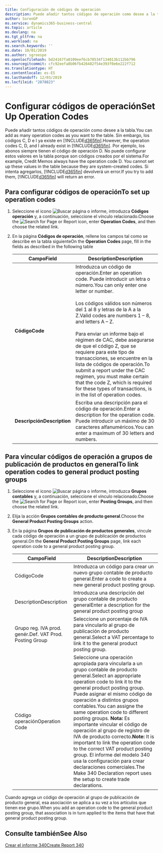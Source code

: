 ```yaml
---
title: Configuración de códigos de operación
description: Puede añadir tantos códigos de operación como desee a la tabla. Sin embargo, los códigos C, D e I ya existe en Business Central.
author: SorenGP
ms.service: dynamics365-business-central
ms.topic: article
ms.devlang: na
ms.tgt_pltfrm: na
ms.workload: na
ms.search.keywords: ''
ms.date: 10/01/2019
ms.author: sgroespe
ms.openlocfilehash: bd24167fa0109eef6cb70534f134013b112bb796
ms.sourcegitcommit: cfc92eefa8b06fb426482f54e393f0e6e222f712
ms.translationtype: HT
ms.contentlocale: es-ES
ms.lasthandoff: 12/03/2019
ms.locfileid: "2878823"
---
```

# <a name="set-up-operation-codes"></a><span data-ttu-id="55464-104">Configurar códigos de operación</span><span class="sxs-lookup"><span data-stu-id="55464-104">Set Up Operation Codes</span></span>
<span data-ttu-id="55464-105">Puede añadir tantos códigos de operación como desee a la tabla.</span><span class="sxs-lookup"><span data-stu-id="55464-105">You can add as many operation codes as you want to the table.</span></span> <span data-ttu-id="55464-106">Sin embargo, los códigos C, D e I ya existe en [!INCLUDE[d365fin](../../includes/d365fin_md.md)].</span><span class="sxs-lookup"><span data-stu-id="55464-106">However, the operation codes C, D, and I already exist in [!INCLUDE[d365fin](../../includes/d365fin_md.md)].</span></span> <span data-ttu-id="55464-107">Por ejemplo, los abonos siempre tienen el código de operación D. No puede configurar estos valores en la tabla porque son códigos creados por el sistema.</span><span class="sxs-lookup"><span data-stu-id="55464-107">For example, Credit Memos always have the operation code D. You cannot set up these values in the table because they are system-created codes.</span></span> <span data-ttu-id="55464-108">Si intenta agregarlos, [!INCLUDE[d365fin](../../includes/d365fin_md.md)] devolverá un error.</span><span class="sxs-lookup"><span data-stu-id="55464-108">If you try to add them, [!INCLUDE[d365fin](../../includes/d365fin_md.md)] will return an error.</span></span>  

## <a name="to-set-up-operation-codes"></a><span data-ttu-id="55464-109">Para configurar códigos de operación</span><span class="sxs-lookup"><span data-stu-id="55464-109">To set up operation codes</span></span>  

1.  <span data-ttu-id="55464-110">Seleccione el icono ![Buscar página o informe](../../media/ui-search/search_small.png "Icono Buscar página o informe"), introduzca **Códigos operación** y, a continuación, seleccione el vínculo relacionado.</span><span class="sxs-lookup"><span data-stu-id="55464-110">Choose the ![Search for Page or Report](../../media/ui-search/search_small.png "Search for Page or Report icon") icon, enter **Operation Codes**, and then choose the related link.</span></span>  
2.  <span data-ttu-id="55464-111">En la página **Códigos de operación**, rellene los campos tal como se describe en la tabla siguiente</span><span class="sxs-lookup"><span data-stu-id="55464-111">On the **Operation Codes** page, fill in the fields as described in the following table</span></span>  

    |<span data-ttu-id="55464-112">Campo</span><span class="sxs-lookup"><span data-stu-id="55464-112">Field</span></span>|<span data-ttu-id="55464-113">Description</span><span class="sxs-lookup"><span data-stu-id="55464-113">Description</span></span>|  
    |---------------------------------|---------------------------------------|  
    |<span data-ttu-id="55464-114">**Código**</span><span class="sxs-lookup"><span data-stu-id="55464-114">**Code**</span></span>|<span data-ttu-id="55464-115">Introduzca un código de operación.</span><span class="sxs-lookup"><span data-stu-id="55464-115">Enter an operation code.</span></span> <span data-ttu-id="55464-116">Puede introducir un letra o número.</span><span class="sxs-lookup"><span data-stu-id="55464-116">You can only enter one letter or number.</span></span><br /><br /> <span data-ttu-id="55464-117">Los códigos válidos son números del 1 al 8 y letras de la A a la Z.</span><span class="sxs-lookup"><span data-stu-id="55464-117">Valid codes are numbers 1 – 8, and letters A – Z.</span></span><br /><br /> <span data-ttu-id="55464-118">Para enviar un informe bajo el régimen de CAC, debe asegurarse de que el código Z, que se requiere para este tipo de transacciones, se encuentre en la lista de códigos de operación.</span><span class="sxs-lookup"><span data-stu-id="55464-118">To submit a report under the CAC regimen, you must make certain that the code Z, which is required for these types of transactions, is in the list of operation codes.</span></span>|  
    |<span data-ttu-id="55464-119">**Descripción**</span><span class="sxs-lookup"><span data-stu-id="55464-119">**Description**</span></span>|<span data-ttu-id="55464-120">Escriba una descripción para el código de operación.</span><span class="sxs-lookup"><span data-stu-id="55464-120">Enter a description for the operation code.</span></span> <span data-ttu-id="55464-121">Puede introducir un máximo de 30 caracteres alfanuméricos.</span><span class="sxs-lookup"><span data-stu-id="55464-121">You can enter a maximum of 30 letters and numbers.</span></span>|  

## <a name="to-link-operation-codes-to-general-product-posting-groups"></a><span data-ttu-id="55464-122">Para vincular códigos de operación a grupos de publicación de productos en general</span><span class="sxs-lookup"><span data-stu-id="55464-122">To link operation codes to general product posting groups</span></span>  

1.  <span data-ttu-id="55464-123">Seleccione el icono ![Buscar página o informe](../../media/ui-search/search_small.png "Icono Buscar página o informe"), introduzca **Grupos contables** y, a continuación, seleccione el vínculo relacionado.</span><span class="sxs-lookup"><span data-stu-id="55464-123">Choose the ![Search for Page or Report](../../media/ui-search/search_small.png "Search for Page or Report icon") icon, enter **Posting Groups**, and then choose the related link.</span></span>  
2.  <span data-ttu-id="55464-124">Elija la acción **Grupos contables de producto general**.</span><span class="sxs-lookup"><span data-stu-id="55464-124">Choose the **General Product Posting Groups** action.</span></span>  
3.  <span data-ttu-id="55464-125">En la página **Grupos de publicación de productos generales**, vincule cada código de operación a un grupo de publicación de productos general.</span><span class="sxs-lookup"><span data-stu-id="55464-125">On the **General Product Posting Groups** page, link each operation code to a general product posting group.</span></span>  

    |<span data-ttu-id="55464-126">Campo</span><span class="sxs-lookup"><span data-stu-id="55464-126">Field</span></span>|<span data-ttu-id="55464-127">Description</span><span class="sxs-lookup"><span data-stu-id="55464-127">Description</span></span>|  
    |---------------------------------|---------------------------------------|  
    |<span data-ttu-id="55464-128">Código</span><span class="sxs-lookup"><span data-stu-id="55464-128">Code</span></span>|<span data-ttu-id="55464-129">Introduzca un código para crear un nuevo grupo contable de producto general.</span><span class="sxs-lookup"><span data-stu-id="55464-129">Enter a code to create a new general product posting group.</span></span>|  
    |<span data-ttu-id="55464-130">Description</span><span class="sxs-lookup"><span data-stu-id="55464-130">Description</span></span>|<span data-ttu-id="55464-131">Introduzca una descripción del grupo contable de producto general</span><span class="sxs-lookup"><span data-stu-id="55464-131">Enter a description for the general product posting group</span></span>|  
    |<span data-ttu-id="55464-132">Grupo reg. IVA prod. genér.</span><span class="sxs-lookup"><span data-stu-id="55464-132">Def. VAT Prod. Posting Group</span></span>|<span data-ttu-id="55464-133">Seleccione un porcentaje de IVA para vincularlo al grupo de publicación de producto general.</span><span class="sxs-lookup"><span data-stu-id="55464-133">Select a VAT percentage to link it to the general product posting group.</span></span>|  
    |<span data-ttu-id="55464-134">Código operación</span><span class="sxs-lookup"><span data-stu-id="55464-134">Operation Code</span></span>|<span data-ttu-id="55464-135">Seleccione una operación apropiada para vincularla a un grupo contable de producto general.</span><span class="sxs-lookup"><span data-stu-id="55464-135">Select an appropriate operation code to link it to the general product posting group.</span></span> <span data-ttu-id="55464-136">Puede asignar el mismo código de operación a distintos grupos contables.</span><span class="sxs-lookup"><span data-stu-id="55464-136">You can assigne the same operation code to different posting groups.</span></span> <span data-ttu-id="55464-137">**Nota:** Es importante vincular el código de operación al grupo de registro de IVA de producto correcto.</span><span class="sxs-lookup"><span data-stu-id="55464-137">**Note:**  It is important to link the operation code to the correct VAT product posting group.</span></span> <span data-ttu-id="55464-138">El informe del modelo 340 usa la configuración para crear declaraciones comerciales.</span><span class="sxs-lookup"><span data-stu-id="55464-138">The Make 340 Declaration report uses the setup to create trade declarations.</span></span>|  

<span data-ttu-id="55464-139">Cuando agrega un código de operación al grupo de publicación de producto general, esa asociación se aplica a su vez a los artículos que tienen ese grupo.</span><span class="sxs-lookup"><span data-stu-id="55464-139">When you add an operation code to the general product posting group, that association is in turn applied to the items that have that general product posting group.</span></span>  

## <a name="see-also"></a><span data-ttu-id="55464-140">Consulte también</span><span class="sxs-lookup"><span data-stu-id="55464-140">See Also</span></span>  
 [<span data-ttu-id="55464-141">Crear el informe 340</span><span class="sxs-lookup"><span data-stu-id="55464-141">Create Report 340</span></span>](how-to-create-report-340.md)
